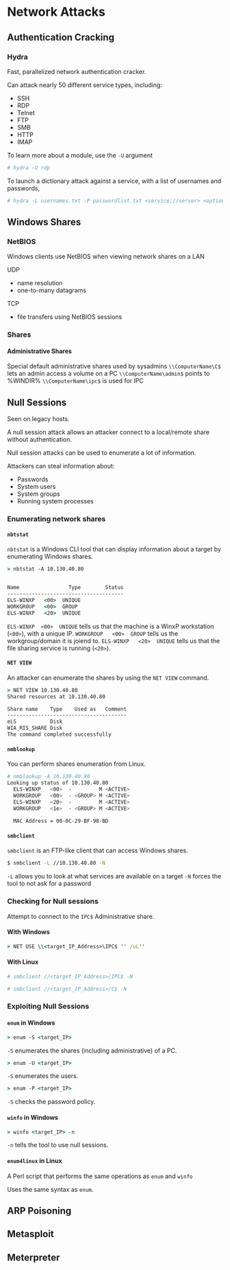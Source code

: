 # Network Attacks

## Authentication Cracking

### Hydra
Fast, parallelized network authentication cracker.

Can attack nearly 50 different service types, including:
- SSH
- RDP
- Telnet
- FTP
- SMB
- HTTP
- IMAP

To learn more about a module, use the `-U` argument
```bash
# hydra -U rdp
```

To launch a dictionary attack against a service, with a list of usernames and passwords,
```bash
# hydra -L usernames.txt -P passwordlist.txt <service://server> <options>
```

## Windows Shares

### NetBIOS
Windows clients use NetBIOS when viewing network shares on a LAN

UDP
- name resolution
- one-to-many datagrams

TCP
- file transfers using NetBIOS sessions

### Shares

#### Administrative Shares
Special default administrative shares used by sysadmins
`\\ComputerName\C$` lets an admin access a volume on a PC
`\\ComputerName\admin$` points to %WINDIR%
`\\ComputerName\ipc$` is used for IPC

## Null Sessions
Seen on legacy hosts.

A null session attack allows an attacker connect to a local/remote share without authentication.

Null session attacks can be used to enumerate a lot of information.

Attackers can steal information about:
- Passwords
- System users
- System groups
- Running system processes

### Enumerating network shares
#### `nbtstat`
`nbtstat` is a Windows CLI tool that can display information about a target by enumerating Windows shares.

```cmd
> nbtstat -A 10.130.40.80


Name                Type        Status
--------------------------------------
ELS-WINXP   <00>  UNIQUE
WORKGROUP   <00>  GROUP
ELS-WINXP   <20>  UNIQUE
```
`ELS-WINXP  <00>  UNIQUE` tells us that the machine is a WinxP workstation (`<00>`), with a unique IP.
`WORKGROUP   <00>  GROUP` tells us the workgroup/domain it is joiend to.
`ELS-WINXP   <20>  UNIQUE` tells us that the file sharing service is running (`<20>`).

#### `NET VIEW`
An attacker can enumerate the shares by using the `NET VIEW` command.

```cmd
> NET VIEW 10.130.40.80
Shared resources at 10.130.40.80

Share name    Type    Used as   Comment
---------------------------------------
eLS           Disk
WIA_RIS_SHARE Disk
The command completed successfully
```

#### `nmblookup`
You can perform shares enumeration from Linux.
```bash
# nmblookup -A 10.130.40.80
Looking up status of 10.130.40.80
  ELS-WINXP   <00>  -         M <ACTIVE>
  WORKGROUP   <00>  - <GROUP> M <ACTIVE>
  ELS-WINXP   <20>  -         M <ACTIVE>
  WORKGROUP   <1e>  - <GROUP> M <ACTIVE>
  
  MAC Address = 00-0C-29-BF-98-BD
```

#### `smbclient`
`smbclient` is an FTP-like client that can access Windows shares.

```bash
$ smbclient -L //10.130.40.80 -N
```
`-L` allows you to look at what services are available on a target
`-N` forces the tool to not ask for a password

### Checking for Null sessions
Attempt to connect to the `IPC$` Administrative share.

#### With Windows
```cmd
> NET USE \\<target_IP_Address>\IPC$ '' /uL''
```
#### With Linux
```bash
# smbclient //<target_IP_Address>/IPC$ -N

# smbclient //<target_IP_Address>/C$ -N
```

### Exploiting Null Sessions

#### `enum` in Windows

```cmd
> enum -S <target_IP>
```
`-S` enumerates the shares (including administrative) of a PC.

```cmd
> enum -U <target_IP>
```
`-S` enumerates the users.

```cmd
> enum -P <target_IP>
```
`-S` checks the password policy.


#### `winfo` in Windows
```cmd
> winfo <target_IP> -n
```
`-n` tells the tool to use null sessions.

#### `enum4linux` in Linux
A Perl script that performs the same operations as `enum` and `winfo`

Uses the same syntax as `enum`.

## ARP Poisoning



## Metasploit

## Meterpreter
